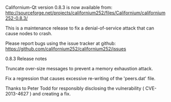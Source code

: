 Californium-Qt version 0.8.3 is now available from:
  http://sourceforge.net/projects/californium252/files/Californium/californium252-0.8.3/

This is a maintenance release to fix a denial-of-service attack that
can cause nodes to crash.

Please report bugs using the issue tracker at github:
  https://github.com/californium252/californium252/issues

0.8.3 Release notes

Truncate over-size messages to prevent a memory exhaustion attack.

Fix a regression that causes excessive re-writing of the 'peers.dat' file.


Thanks to Peter Todd for responsibly disclosing the vulnerability
( CVE-2013-4627 ) and creating a fix.

